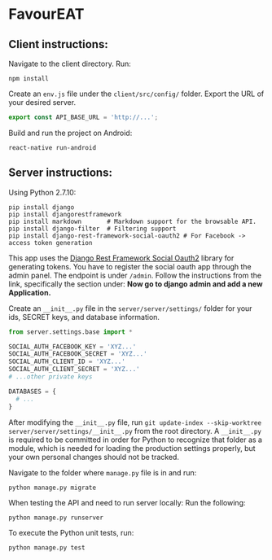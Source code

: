 # FavourEAT

## Client instructions:
Navigate to the client directory. Run:
```
npm install
```

Create an `env.js` file under the `client/src/config/` folder. Export the URL of your desired server.
```javascript
export const API_BASE_URL = 'http://...';
```

Build and run the project on Android:
```
react-native run-android
```  

## Server instructions:
Using Python 2.7.10:
```
pip install django
pip install djangorestframework
pip install markdown       # Markdown support for the browsable API.
pip install django-filter  # Filtering support
pip install django-rest-framework-social-oauth2 # For Facebook -> access token generation 
```

This app uses the [Django Rest Framework Social Oauth2](https://github.com/PhilipGarnero/django-rest-framework-social-oauth2) library for generating tokens. You have to register the social oauth app through the admin panel. The endpoint is under `/admin`. Follow the instructions from the link, specifically the section under: **Now go to django admin and add a new Application.**

Create an `__init__.py` file in the `server/server/settings/` folder for your ids, SECRET keys, and database information.
```python
from server.settings.base import *

SOCIAL_AUTH_FACEBOOK_KEY = 'XYZ...'
SOCIAL_AUTH_FACEBOOK_SECRET = 'XYZ...'
SOCIAL_AUTH_CLIENT_ID = 'XYZ...'
SOCIAL_AUTH_CLIENT_SECRET = 'XYZ...'
# ...other private keys

DATABASES = {
  # ...
} 
```

After modifying the `__init__.py` file, run `git update-index --skip-worktree server/server/settings/__init__.py` from the root directory.
A `__init__.py` is required to be committed in order for Python to recognize that folder as a module, which is needed for loading the production settings properly, but your own personal changes should not be tracked.

Navigate to the folder where `manage.py` file is in and run: 
```
python manage.py migrate
```

When testing the API and need to run server locally: Run the following: 
```
python manage.py runserver
```

To execute the Python unit tests, run:
```
python manage.py test
```


